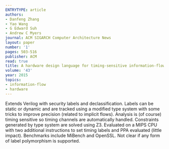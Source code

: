 ```yaml
---
ENTRYTYPE: article
authors:
- Danfeng Zhang
- Yao Wang
- G Edward Suh
- Andrew C Myers
journal: ACM SIGARCH Computer Architecture News
layout: paper
number: '1'
pages: 503-516
publisher: ACM
read: true
title: A hardware design language for timing-sensitive information-flow security
volume: '43'
year: 2015
topics:
- information-flow
- hardware
---
```


Extends Verilog with security labels and declassification. Labels can be static or dynamic and are tracked using a modified type system with some tricks to improve precision (related to implicit flows).  Analysis is (of course) timing sensitive so timing channels are automatically handled.
Constraints generated by type system are solved using Z3.
Evaluated on a MIPS CPU with two additional instructions to set timing labels and PPA evaluated (little impact).  Benchmarks include MiBench and OpenSSL.
Not clear if any form of label polymorphism is supported.
